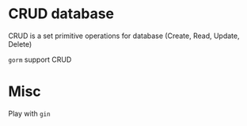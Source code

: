 # CRUD database

CRUD is a set primitive operations for database (Create, Read, Update, Delete)

`gorm` support CRUD

# Misc

Play with `gin`